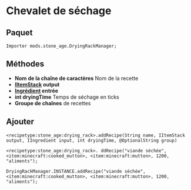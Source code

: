 # Chevalet de séchage

## Paquet
`Importer mods.stone_age.DryingRackManager;`

## Méthodes
- **Nom de la chaîne de caractères** Nom de la recette
- **[IItemStack](/Vanilla/Items/IItemStack/) output**
- **[Ingrédient](/Vanilla/Variable_Types/IIngredient/) entrée**
- **int dryingTime** Temps de séchage en ticks
- **Groupe de chaînes** de recettes

## Ajouter

```zenscript
<recipetype:stone_age:drying_rack>.addRecipe(String name, IItemStack output, IIngredient input, int dryingTime, @OptionalString group)

<recipetype:stone_age:drying_rack>. ddRecipe("viande séchée", <item:minecraft:cooked_mutton>, <item:minecraft:mutton>, 1200, "aliments");

DryingRackManager.INSTANCE.addRecipe("viande séchée", <item:minecraft:cooked_mutton>, <item:minecraft:mutton>, 1200, "aliments");
```
